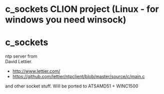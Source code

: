 # c_sockets CLION project (Linux - for windows you need winsock)
# c_sockets

ntp server from  
  David Lettier.
 * http://www.lettier.com/
 * https://github.com/lettier/ntpclient/blob/master/source/c/main.c

and other socket stuff. Will be ported to ATSAMD51 +  WINC1500
